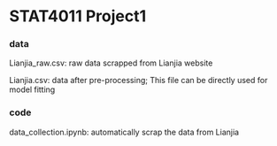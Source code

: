 # STAT4011 Project1

### data
Lianjia_raw.csv: raw data scrapped from Lianjia website 

Lianjia.csv: data after pre-processing; This file can be directly used for model fitting

### code
data_collection.ipynb: automatically scrap the data from Lianjia




